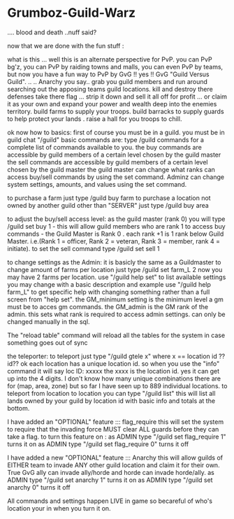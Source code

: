 Grumboz-Guild-Warz
==================

.... blood and death ..nuff said?

now that we are done with the fun stuff :

what is this ... well this is an alternate perspective for PvP. you can PvP bg'z, you can PvP by raiding towns and malls, you can even PvP by teams, but now you have a fun way to PvP by GvG !! yes !! GvG "Guild Versus Guild". ..
.. Anarchy you say.. grab you guild members and run around searching out the apposing teams guild locations. kill and destroy there defenses take there flag ... strip it down and sell it all off for profit ... or claim it as your own and expand your power and wealth deep into the enemies territory. build farms to supply your troops. build barracks to supply guards to help protect your lands . raise a hall for you troops to chill.

ok now how to basics:
first of course you must be in a guild.
you must be in guild chat "/guild"
basic commands are:
type /guild commands for a complete list of commands available to you.
the buy commands are accessible by guild members of a certain level chosen by the guild master
the sell commands are accessible by guild members of a certain level chosen by the guild master
the guild master can change what ranks can access buy/sell commands by using the set command.
Adminz can change system settings, amounts, and values using the set command.

to purchase a farm just type /guild buy farm
to purchase a location not owned by another guild other than "SERVER" just type /guild buy area

to adjust the buy/sell access level:
as the guild master (rank 0) you will type /guild set buy 1
     - this will allow guild members who are rank 1 to access buy commands
     - the Guild Master is Rank 0 . each rank +1 is 1 rank below Guild Master. i.e.(Rank 1 = officer, Rank 2 = veteran,
       Rank 3 = member, rank 4 = initiate).
to set the sell command type /guild set sell 1 

to change settings as the Admin:
it is basicly the same as a Guildmaster
to change amount of farms per location just type /guild set farm_L 2
     now you may have 2 farms per location.
use "/guild help set" to list available settings you may change with a basic description and example
use "/guild help farm_L" to get specific help with changing something rather than a full screen from "help set".
the GM_minimum setting is the minimum level a gm must be to acces gm commands.
the GM_admin is the GM rank of the admin. this sets what rank is required to access admin settings. can only be changed manually in the sql.

The "reload table" command will reload all the tables for the system in case something goes out of sync

the teleporter:
to teleport just type "/guild gtele x" where x == location id
??id??
ok each location has a unique location id. so when you use the "info" command it will say loc ID: xxxxx
     the xxxx is the location id. yes it can get up into the 4 digits. I don't know how many unique combinations
     there are for (map, area, zone) but so far I have seen up to 889 individual locations.
     to teleport from location to location you can type "/guild list" this will list all lands owned by your guild by 
     location id with basic info and totals at the bottom.

I have added an "OPTIONAL" feature ::: flag_require
     this will set the system to require that the invading force MUST clear ALL guards before they can take a flag.
     to turn this feature on :
          as ADMIN type "/guild set flag_require 1"  turns it on
          as ADMIN type "/guild set flag_require 0"  turns it off

I have added a new "OPTIONAL" feature ::: Anarchy
     this will allow guilds of EITHER team to invade ANY other guild location and claim it for their own.
     True GvG ally can invade ally/horde and horde can invade horde/ally.
          as ADMIN type "/guild set anarchy 1" turns it on
          as ADMIN type "/guild set anarchy 0" turns it off

All commands and settings happen LIVE in game so becareful of who's location your in when you turn it on.

